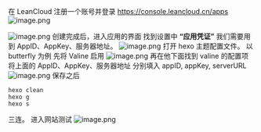 在 LeanCloud 注册一个账号并登录 https://console.leancloud.cn/apps
![image.png](https://typora-birdy.oss-cn-guangzhou.aliyuncs.com/20240402204003.png)

![image.png](https://typora-birdy.oss-cn-guangzhou.aliyuncs.com/20240402204054.png)
创建完成后，进入应用的界面
找到设置中 **“应用凭证”**
我们需要用到 AppID、AppKey、服务器地址。
![image.png](https://typora-birdy.oss-cn-guangzhou.aliyuncs.com/20240402204229.png)
打开 hexo 主题配置文件。
以 butterfly 为例
先将 Valine 启用
![image.png](https://typora-birdy.oss-cn-guangzhou.aliyuncs.com/20240402204420.png)
再在他下面找到 valine 的配置项
将上面的 AppID、AppKey、服务器地址 分别填入 appID, appKey, serverURL
![image.png](https://typora-birdy.oss-cn-guangzhou.aliyuncs.com/20240402204543.png)
保存之后
```shell
hexo clean
hexo g
hexo s
```
三连。
进入网站测试
![image.png](https://typora-birdy.oss-cn-guangzhou.aliyuncs.com/20240402204659.png)
